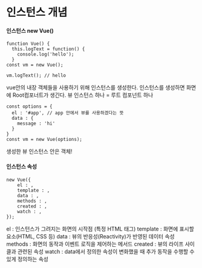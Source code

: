 # 인스턴스 개념 

#### 인스턴스 new Vue()
    function Vue() {
      this.logText = function() {
        console.log('hello');
      }
    const vm = new Vue();
    
    vm.logText(); // hello
    
vue안의 내장 객체들을 사용하기 위해 인스턴스를 생성한다.
인스턴스를 생성하면 화면에 Root컴포너트가 생긴다. 뷰 인스턴스 하나 = 루트 컴포넌트 하나

    const options = {
      el : '#app', // app 안에서 뷰를 사용하겠다는 뜻
      data : {
        message : 'hi'
      }  
    }
    const vm = new Vue(options);
 
생성한 뷰 인스턴스 안은 객체!

#### 인스턴스 속성

    new Vue({
        el : ,
        template : ,
        data : ,
        methods : ,
        created : ,
        watch : ,
    });
    
 el : 인스턴스가 그려지는 화면의 시작점 (특정 HTML 태그)
 template : 화면에 표시할 요소(HTML, CSS 등)
 data : 뷰의 반응성(Reactivity)가 반영된 데이터 속성
 methods : 화면의 동작과 이벤트 로직을 제어하는 메서드
 created : 뷰의 라이프 사이클과 관련된 속성
 watch : data에서 정의한 속성이 변화했을 때 추가 동작을 수행할 수 있게 정의하는 속성

